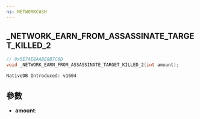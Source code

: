 ```yaml
---
ns: NETWORKCASH
---
```

## _NETWORK_EARN_FROM_ASSASSINATE_TARGET_KILLED_2

```c
// 0x5E7AE8AABE8B7C0D
void _NETWORK_EARN_FROM_ASSASSINATE_TARGET_KILLED_2(int amount);
```

```
NativeDB Introduced: v1604
```

## 參數
* **amount**:
